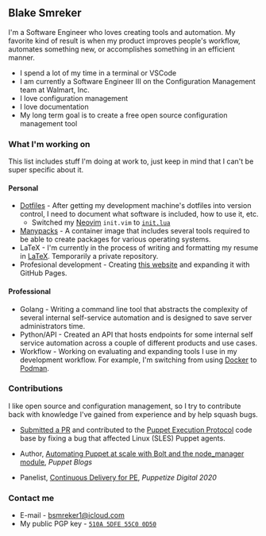 ## Blake Smreker

I'm a Software Engineer who loves creating tools and automation. My favorite kind of result is when my product improves people's workflow, automates something new, or accomplishes something in an efficient manner.

- I spend a lot of my time in a terminal or VSCode
- I am currently a Software Engineer III on the Configuration Management team at Walmart, Inc.
- I love configuration management
- I love documentation
- My long term goal is to create a free open source configuration management tool

### What I'm working on

This list includes stuff I'm doing at work to, just keep in mind that I can't be super specific about it.

#### Personal

- [Dotfiles](https://github.com/bsmirks/dotfiles) - After getting my development machine's dotfiles into version control, I need to document what software is included, how to use it, etc.
  - Switched my [Neovim](https://neovim.io/) `init.vim` to [`init.lua`](https://github.com/bsmirks/dotfiles/blob/main/symlinks/nvim/.config/nvim/init.lua) 
- [Manypacks](https://github.com/bsmirks/manypacks) - A container image that includes several tools required to be able to create packages for various operating systems.
- LaTeX - I'm currently in the process of writing and formatting my resume in [LaTeX](https://www.latex-project.org/). Temporarily a private repository.
- Profesional development - Creating [this website](https://github.com/bsmirks/bsmirks.github.io) and expanding it with GitHub Pages.

#### Professional

- Golang - Writing a command line tool that abstracts the complexity of several internal self-service automation and is designed to save server administrators time.
- Python/API - Created an API that hosts endpoints for some internal self service automation across a couple of different products and use cases.
- Workflow - Working on evaluating and expanding tools I use in my development workflow. For example, I'm switching from using [Docker](https://www.docker.com/) to [Podman](https://podman.io/).

### Contributions

I like open source and configuration management, so I try to contribute back with knowledge I've gained from experience and by help squash bugs.

- [Submitted a PR](https://github.com/puppetlabs/pxp-agent/pull/783) and contributed to the [Puppet Execution Protocol](https://github.com/puppetlabs/pxp-agent) code base by fixing a bug that affected Linux (SLES) Puppet agents.

- Author, [Automating Puppet at scale with Bolt and the node_manager module](https://puppet.com/blog/automating-puppet-scale-bolt-and-nodemanager-module/), _Puppet Blogs_

- Panelist, [Continuous Delivery for PE](https://www.youtube.com/watch?v=M5HVcevwAdE&list=PLV86BgbREluXpEPnW_Bb4kgZAlGit4EnW&index=41), _Puppetize Digital 2020_

### Contact me

- E-mail - bsmreker1@icloud.com
- My public PGP key - [`510A 5DFE 55C0 0D50`](https://keybase.io/bsmirks/pgp_keys.asc)